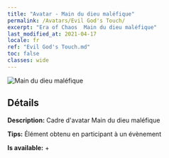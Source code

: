 ```yaml
---
title: "Avatar - Main du dieu maléfique"
permalink: /Avatars/Evil God's Touch/
excerpt: "Era of Chaos  Main du dieu maléfique"
last_modified_at: 2021-04-17
locale: fr
ref: "Evil God's Touch.md"
toc: false
classes: wide
---
```

 ![Main du dieu maléfique](/images/a/avatarFrame_88.png)

## Détails

 **Description:** Cadre d'avatar Main du dieu maléfique 

 **Tips:** Élément obtenu en participant à un évènement 

 **Is available:**  + 

